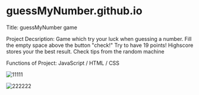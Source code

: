 # guessMyNumber.github.io

Title: guessMyNumber game

Project Decsription: Game which try your luck when guessing a number. 
Fill the empty space above the button "check!" Try to have 19 points!
Highscore stores your the best result. Check tips from the random machine


Functions of Project: JavaScript / HTML / CSS

![11111](https://user-images.githubusercontent.com/93871311/195841783-b70db1cc-fc25-48f5-b3c1-007c3b2a1190.jpg)

![222222](https://user-images.githubusercontent.com/93871311/195842612-c1da5030-68fb-446e-9c39-b162d157526a.jpg)
